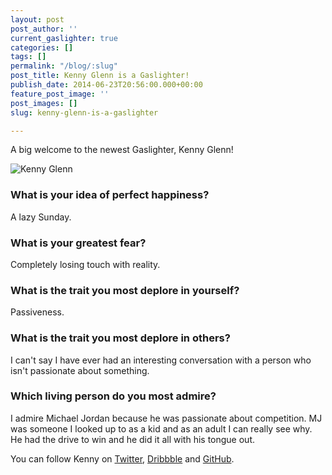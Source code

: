 ```yaml
---
layout: post
post_author: ''
current_gaslighter: true
categories: []
tags: []
permalink: "/blog/:slug"
post_title: Kenny Glenn is a Gaslighter!
publish_date: 2014-06-23T20:56:00.000+00:00
feature_post_image: ''
post_images: []
slug: kenny-glenn-is-a-gaslighter

---
```

A big welcome to the newest Gaslighter, Kenny Glenn!

![Kenny Glenn](https://gaslight-blog.s3.amazonaws.com/kenny-glenn-is-a-gaslighter/kenny.jpg)

### What is your idea of perfect happiness?

A lazy Sunday.

### What is your greatest fear?

Completely losing touch with reality.

### What is the trait you most deplore in yourself?

Passiveness.

### What is the trait you most deplore in others?

I can't say I have ever had an interesting conversation with a person who isn't passionate about something.

### Which living person do you most admire?

I admire Michael Jordan because he was passionate about competition. MJ was someone I looked up to as a kid and as an adult I can really see why. He had the drive to win and he did it all with his tongue out.

You can follow Kenny on [Twitter](https://twitter.com/_kennyglenn), [Dribbble](http://dribbble.com/kennyglenn) and [GitHub](https://github.com/kennyglenn).